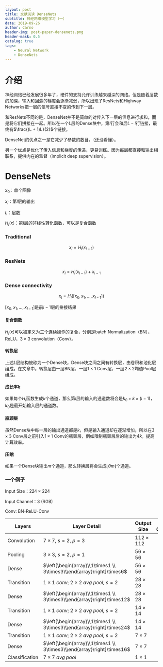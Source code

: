 ```yaml
---
layout: post
title: 文献阅读 DenseNets
subtitle: 神经网络模型学习（一）
date: 2019-09-26
author: Carno
header-img: post-paper-densenets.png
header-mask: 0.5
catalog: true
tags:
    - Neural Network
    - DenseNets
---
```


# 介绍

神经网络已经发展很多年了，硬件的支持允许训练越来越深的网络。但是随着层数的加深，输入和回溯的梯度会逐渐减弱，所以出现了ResNets和Highway Networks把一层的信号直接不变的传到下一层。

和ResNets不同的是，DenseNet并不是简单的对传入下一层的信息进行求和，而是将它们拼接在一起。所以在一个$L$层的Dense块中，第$l$行会和后$L-l$行链接，最终有$\frac{(L + 1)L}{2}$个链接。

DenseNet的优点之一是它减少了参数的数目，（还没看懂）。

另一个优点是优化了传入信息和梯度的传递，更易训练。因为每层都直接和输出相联系，提供内在的监督（implicit deep supervision）。

# DenseNets

$x_0$：单个图像

$x_l$：第$l$层的输出

$L$：层数

$H_l(x)$：第$l$层的非线性转化函数，可以是复合函数

### Traditional

$$
x_l = H_l(x_{l - 1})
$$

### ResNets

$$
x_l = H_l(x_{l - 1}) + x_{l - 1}
$$

 ### Dense connectivity

$$
x_l = H_l([x_0, x_1, ..., x_{l - 1}])
$$

$[x_0, x_1, ...,x_{l - 1}]$是前$l-1$层的拼接结果

#### 复合函数

$H_l(x)$可以被定义为三个连续操作的复合，分别是batch Normalization（BN），ReLU，$3\times3$ convolution（Conv）。

#### 转换层

上述$L$层结构被称为一个Dense块，Dense块之间之间有转换层，由卷积和池化层组成。在文章中，转换层由一层BN层，一层$1\times1$ Conv层，一层$2\times2$均值Pool层组成。

#### 成长率$k$

如果每个$H_l$函数生成$k$个通道，那么第$l$层的输入的通道数将会是$k_0 + k\times(l - 1)$，$k_0$是最开始输入层的通道数。

#### 瓶颈层

虽然Dense块中每一层的输出通道都是$k$，但是输入通道却在逐渐增加，所以在$3\times3$ Conv层之前引入$1\times1$ Conv的瓶颈层，例如限制瓶颈层后的输出为$4k$，提高计算效率。

#### 压缩

如果一个Dense块输出$m$个通道，那么转换层将会生成$\lfloor\theta m\rfloor$个通道。

### 一个例子

Input Size：$224\times224$

Input Channel：$3$ (RGB)

Conv: BN-ReLU-Conv

| Layers         | Layer Detail                                                 | Output Size    | Output Channel |
| -------------- | ------------------------------------------------------------ | -------------- | :------------: |
| Convolution    | $7\times7,\ s = 2,\ p = 3$                                   | $112\times112$ |      $2k$      |
| Pooling        | $3\times3,\ s = 2,\ p = 1$                                   | $56\times56$   |      $2k$      |
| Dense          | $\left[\begin{array}\\1\times1 \\ 3\times3\\\end{array}\right]\times6$ | $56\times56$   |      $k$       |
| Transition     | $1\times1\ conv;\ 2\times2\ avg\ pool,\ s=2$                 | $28\times28$   |     $k/2$      |
| Dense          | $\left[\begin{array}\\1\times1 \\ 3\times3\\\end{array}\right]\times12$ | $28\times28$   |      $k$       |
| Transition     | $1\times1\ conv;\ 2\times2\ avg\ pool,\ s=2$                 | $14\times14$   |     $k/2$      |
| Dense          | $\left[\begin{array}\\1\times1 \\ 3\times3\\\end{array}\right]\times24$ | $14\times14$   |      $k$       |
| Transition     | $1\times1\ conv;\ 2\times2\ avg\ pool,\ s=2$                 | $7\times7$     |     $k/2$      |
| Dense          | $\left[\begin{array}\\1\times1 \\ 3\times3\\\end{array}\right]\times16$ | $7\times7$     |      $k$       |
| Classification | $7\times7\ avg\ pool$                                        | $1\times 1$    |      $k$       |